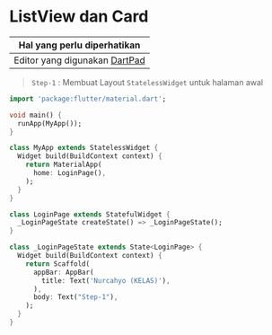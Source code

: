 # ListView dan Card 

Hal yang perlu diperhatikan |
------------ |
Editor yang digunakan [DartPad](http://dartpad.dartlang.org) |

> `Step-1` : Membuat Layout `StatelessWidget` untuk halaman awal

```dart
import 'package:flutter/material.dart';

void main() {
  runApp(MyApp());
}

class MyApp extends StatelessWidget {
  Widget build(BuildContext context) {
    return MaterialApp(
      home: LoginPage(),
    );
  }
}

class LoginPage extends StatefulWidget {
  _LoginPageState createState() => _LoginPageState();
}

class _LoginPageState extends State<LoginPage> {
  Widget build(BuildContext context) {
    return Scaffold(
      appBar: AppBar(
        title: Text('Nurcahyo (KELAS)'),
      ),
      body: Text("Step-1"),
    );
  }
}
```
